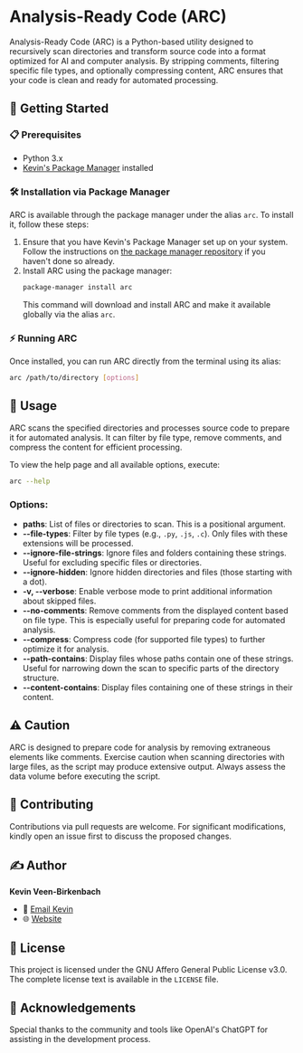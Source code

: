 # Analysis-Ready Code (ARC)

Analysis-Ready Code (ARC) is a Python-based utility designed to recursively scan directories and transform source code into a format optimized for AI and computer analysis. By stripping comments, filtering specific file types, and optionally compressing content, ARC ensures that your code is clean and ready for automated processing.

## 🚀 Getting Started

### 📋 Prerequisites

- Python 3.x
- [Kevin's Package Manager](https://github.com/kevinveenbirkenbach/package-manager) installed

### 🛠️ Installation via Package Manager

ARC is available through the package manager under the alias `arc`. To install it, follow these steps:

1. Ensure that you have Kevin's Package Manager set up on your system. Follow the instructions on [the package manager repository](https://github.com/kevinveenbirkenbach/package-manager) if you haven't done so already.
2. Install ARC using the package manager:
   ```bash
   package-manager install arc
   ```
   This command will download and install ARC and make it available globally via the alias `arc`.

### ⚡ Running ARC

Once installed, you can run ARC directly from the terminal using its alias:

```bash
arc /path/to/directory [options]
```

## 📖 Usage

ARC scans the specified directories and processes source code to prepare it for automated analysis. It can filter by file type, remove comments, and compress the content for efficient processing.

To view the help page and all available options, execute:

```bash
arc --help
```

### Options:

- **paths**: List of files or directories to scan. This is a positional argument.
- **--file-types**: Filter by file types (e.g., `.py`, `.js`, `.c`). Only files with these extensions will be processed.
- **--ignore-file-strings**: Ignore files and folders containing these strings. Useful for excluding specific files or directories.
- **--ignore-hidden**: Ignore hidden directories and files (those starting with a dot).
- **-v, --verbose**: Enable verbose mode to print additional information about skipped files.
- **--no-comments**: Remove comments from the displayed content based on file type. This is especially useful for preparing code for automated analysis.
- **--compress**: Compress code (for supported file types) to further optimize it for analysis.
- **--path-contains**: Display files whose paths contain one of these strings. Useful for narrowing down the scan to specific parts of the directory structure.
- **--content-contains**: Display files containing one of these strings in their content.

## ⚠️ Caution

ARC is designed to prepare code for analysis by removing extraneous elements like comments. Exercise caution when scanning directories with large files, as the script may produce extensive output. Always assess the data volume before executing the script.

## 🤝 Contributing

Contributions via pull requests are welcome. For significant modifications, kindly open an issue first to discuss the proposed changes.

## ✍️ Author

**Kevin Veen-Birkenbach**  
- 📧 [Email Kevin](mailto:kevin@veen.world)
- 🌐 [Website](https://www.veen.world/)

## 📜 License

This project is licensed under the GNU Affero General Public License v3.0. The complete license text is available in the `LICENSE` file.

## 🙏 Acknowledgements

Special thanks to the community and tools like OpenAI's ChatGPT for assisting in the development process.

